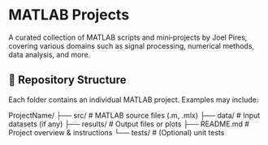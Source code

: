 # MATLAB Projects

A curated collection of MATLAB scripts and mini‑projects by Joel Pires, covering various domains such as signal processing, numerical methods, data analysis, and more.

## 📁 Repository Structure

Each folder contains an individual MATLAB project. Examples may include:

ProjectName/
├── src/ # MATLAB source files (.m, .mlx)
├── data/ # Input datasets (if any)
├── results/ # Output files or plots
├── README.md # Project overview & instructions
└── tests/ # (Optional) unit tests

